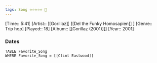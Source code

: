 ```yaml
---
tags: Song ⭐⭐⭐⭐⭐ 💛
---
```

[Time:: 5:41]
[Artist:: [[Gorillaz]] [[Del the Funky Homosapien]] ]
[Genre:: Trip hop]
[Played:: 18]
[Album:: [[Gorillaz (2001)]]]
[Year:: 2001]
### Dates
````dataview
TABLE Favorite_Song
WHERE Favorite_Song = [[Clint Eastwood]]
````